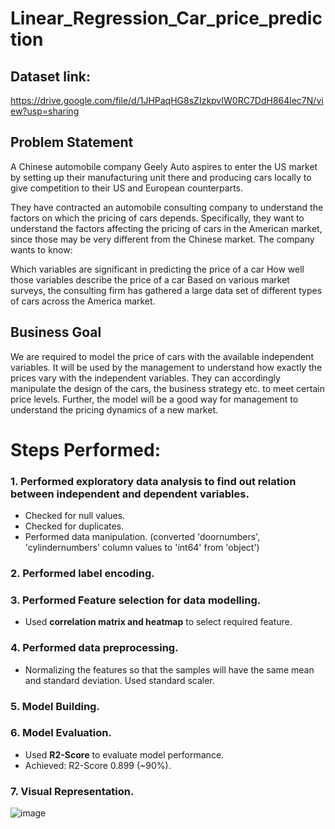 # Linear_Regression_Car_price_prediction

## Dataset link:
https://drive.google.com/file/d/1JHPaqHG8sZIzkpvIW0RC7DdH864lec7N/view?usp=sharing

## Problem Statement
A Chinese automobile company Geely Auto aspires to enter the US market by setting up their manufacturing unit there and producing cars locally to give competition to their US and European counterparts.

They have contracted an automobile consulting company to understand the factors on which the pricing of cars depends. Specifically, they want to understand the factors affecting the pricing of cars in the American market, since those may be very different from the Chinese market. The company wants to know:

Which variables are significant in predicting the price of a car How well those variables describe the price of a car Based on various market surveys, the consulting firm has gathered a large data set of different types of cars across the America market.

## Business Goal
We are required to model the price of cars with the available independent variables. It will be used by the management to understand how exactly the prices vary with the independent variables. They can accordingly manipulate the design of the cars, the business strategy etc. to meet certain price levels. Further, the model will be a good way for management to understand the pricing dynamics of a new market.

# Steps Performed: 
### 1. Performed exploratory data analysis to find out relation between independent and dependent variables.
* Checked for null values.
* Checked for duplicates.
* Performed data manipulation. (converted 'doornumbers', 'cylindernumbers' column values to 'int64' from 'object')
  
### 2. Performed label encoding.

### 3. Performed Feature selection for data modelling.
* Used <b>correlation matrix and heatmap</b> to select required feature.
  
### 4. Performed data preprocessing.
* Normalizing the features so that the samples will have the same mean and standard deviation. Used standard scaler.

### 5. Model Building.

### 6. Model Evaluation.
* Used <b>R2-Score</b> to evaluate model performance.
* Achieved: R2-Score 0.899 (~90%).

### 7. Visual Representation.
![image](https://github.com/user-attachments/assets/bf2d1677-d0b3-4255-964a-172065f937c3)




